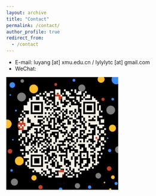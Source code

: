 ```yaml
---
layout: archive
title: "Contact"
permalink: /contact/
author_profile: true
redirect_from:
  - /contact
---
```



* E-mail: luyang [at] xmu.edu.cn / lylylytc [at] gmail.com
* WeChat:

<img src="../images/wechat_qrcode.png" style="height:300px"/>

